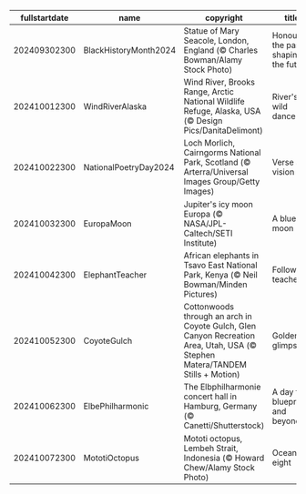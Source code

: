 |fullstartdate|name|copyright|title|image|
|--|--|--|--|--|
202409302300|BlackHistoryMonth2024|Statue of Mary Seacole, London, England (© Charles Bowman/Alamy Stock Photo)|Honouring the past, shaping the future|![](/en-GB/2024/10/202409302300BlackHistoryMonth2024.jpg)|
202410012300|WindRiverAlaska|Wind River, Brooks Range, Arctic National Wildlife Refuge, Alaska, USA (© Design Pics/DanitaDelimont)|River's wild dance|![](/en-GB/2024/10/202410012300WindRiverAlaska.jpg)|
202410022300|NationalPoetryDay2024|Loch Morlich, Cairngorms National Park, Scotland (© Arterra/Universal Images Group/Getty Images)|Verse and vision|![](/en-GB/2024/10/202410022300NationalPoetryDay2024.jpg)|
202410032300|EuropaMoon|Jupiter's icy moon Europa (© NASA/JPL-Caltech/SETI Institute)|A blue moon|![](/en-GB/2024/10/202410032300EuropaMoon.jpg)|
202410042300|ElephantTeacher|African elephants in Tsavo East National Park, Kenya (© Neil Bowman/Minden Pictures)|Follow the teacher!|![](/en-GB/2024/10/202410042300ElephantTeacher.jpg)|
202410052300|CoyoteGulch|Cottonwoods through an arch in Coyote Gulch, Glen Canyon Recreation Area, Utah, USA (© Stephen Matera/TANDEM Stills + Motion)|Golden glimpses|![](/en-GB/2024/10/202410052300CoyoteGulch.jpg)|
202410062300|ElbePhilharmonic|The Elbphilharmonie concert hall in Hamburg, Germany (© Canetti/Shutterstock)|A day for blueprints and beyond|![](/en-GB/2024/10/202410062300ElbePhilharmonic.jpg)|
202410072300|MototiOctopus|Mototi octopus, Lembeh Strait, Indonesia (© Howard Chew/Alamy Stock Photo)|Ocean's eight|![](/en-GB/2024/10/202410072300MototiOctopus.jpg)|
